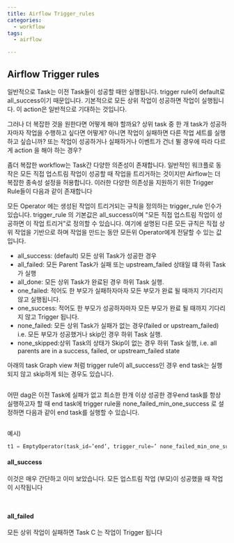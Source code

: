 ```yaml
---
title: Airflow Trigger_rules
categories:
  - workflow
tags: 
  - airflow

---
```


## Airflow Trigger rules
일반적으로 Task는 이전 Task들이 성공할 때만 실행됩니다. 
trigger rule이 default로 all_success이기 때문입니다. 기본적으로 모든 상위 작업이 성공하면 작업이 실행됩니다. 이 action은 일반적으로 기대하는 것입니다. 

그러나 더 복잡한 것을 원한다면 어떻게 해야 할까요?
상위 task 중 한 개 task가 성공하자마자 작업을 수행하고 싶다면 어떻게? 
아니면 작업이 실패하면 다른 작업 세트를 실행하고 싶습니까?
또는 작업이 성공하거나 실패하거나 이벤트가 건너 뛸 경우에 따라 다르게 action 을 해야 하는 경우?


좀더 복잡한 workflow는 Task간 다양한 의존성이 존재합니다. 일반적인 워크플로 동작은  모든 직접 업스트림 작업이 성공할 때 작업을 트리거하는 것이지만 Airflow는 더 복잡한 종속성 설정을 허용합니다.
이러한 다양한 의존성을 지원하기 위한 Trigger Rule들이 다음과 같이 존재합니다

모든 Operator 에는  생성된 작업이 트리거되는 규칙을 정의하는 trigger_rule 인수가 있습니다. trigger_rule  의 기본값은 all_success이며 "모든 직접 업스트림 작업이 성공하면 이 작업 트리거"로 정의할 수 있습니다. 여기에 설명된 다른 모든 규칙은 직접 상위 작업을 기반으로 하며 작업을 만드는 동안 모든위 Operator에게 전달할 수 있는 값입니다.

- all_success: (default) 모든 상위 Task가 성공한 경우
- all_failed: 모든 Parent Task가 실패 또는 upstream_failed 상태일 떄 하위 Task가 실행
- all_done: 모든 상위 Task가 완료된 경우 하위 Task 실행.
- one_failed: 적어도 한 부모가 실패하자마자 모든 부모가 완료 될 때까지 기다리지 않고 실행됩니다.
- one_success: 적어도 한 부모가 성공하자마자 모든 부모가 완료 될 때까지 기다리지 않고 Trigger 됩니다.
- none_failed: 모든 상위 Task가 실패가 없는 경우(failed or upstream_failed) i.e. 모든 부모가 성공했거나 skip인 경우 하위 Task 실행.
- none_skipped:상위 Task의 상태가 Skip이 없는 경우 하위 Task 실행, i.e. all parents are in a success, failed, or upstream_failed state

아래의 task Graph view 처럼 trigger rule이 all_success인 경우 end task는 실행되지 않고 skip하게 되는 경우도 있습니다. 

<figure style="width: 100%" class="align-left">
  <img src="{{ site.url }}{{ site.baseurl }}/assets/images/08-trigger_rule-none_ailed_min_one_success.png" alt="">
  <figcaption></figcaption>
</figure> 

어떤 dag은 이전 Task에 실패가 없고 최소한 한개 이상 성공한 경우end task를 항상 실행하고자 할 때 end task에 trigger rule을 none_failed_min_one_success
로 설정하면 다음과 같이 end task를 실행할 수 있습니다.

<figure style="width: 100%" class="align-left">
  <img src="{{ site.url }}{{ site.baseurl }}/assets/images/08-trigger_rule-none_ailed_min_one_success.png" alt="">
  <figcaption></figcaption>
</figure> 

예시)

```python
t1 = EmptyOperator(task_id=’end’, trigger_rule=’ none_failed_min_one_success’)
```

#### all_success  
이것은 매우 간단하고 이미 보았습니다. 모든 업스트림 작업 (부모)이 성공했을 때 작업이 시작됩니다

<figure style="width: 100%" class="align-left">
  <img src="{{ site.url }}{{ site.baseurl }}/assets/images/08-trigger_rule-all_success2.png" alt="">
  <figcaption></figcaption>
</figure> 

<figure style="width: 100%" class="align-left">
  <img src="{{ site.url }}{{ site.baseurl }}/assets/images/08-trigger_rule-all_success3.png" alt="">
  <figcaption></figcaption>
</figure> 

#### all_failed
모든 상위 작업이 실패하면 Task C 는 작업이 Trigger 됩니다

<figure style="width: 100%" class="align-left">
  <img src="{{ site.url }}{{ site.baseurl }}/assets/images/08-trigger_rule-all_failed.png" alt="">
  <figcaption></figcaption>
</figure> 

